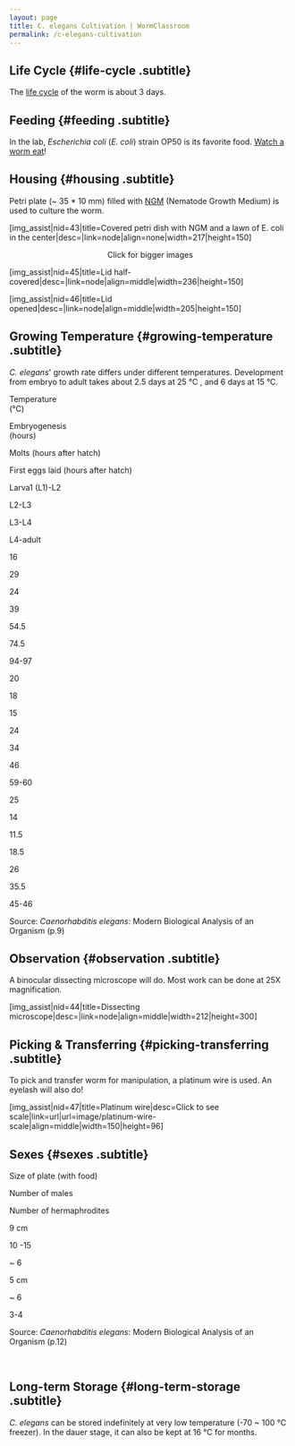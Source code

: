 ```yaml
---
layout: page
title: C. elegans Cultivation | WormClassroom
permalink: /c-elegans-cultivation
---
```

Life Cycle {#life-cycle .subtitle}
----------

The [life cycle](/image/c-elegans-life-cycle "C. elegans Life Cycle") of
the worm is about 3 days.

Feeding {#feeding .subtitle}
-------

In the lab, *Escherichia coli* (*E. coli*) strain OP50 is its favorite
food. [Watch a worm
eat](http://www.mcb.arizona.edu/wardlab/eatingvid.html)!

Housing {#housing .subtitle}
-------

Petri plate (\~ 35 \* 10 mm) filled with
[NGM](http://www.wormbook.org/chapters/www_strainmaintain/strainmaintain.html)
(Nematode Growth Medium) is used to culture the worm.

<div>

\[img\_assist|nid=43|title=Covered petri dish with NGM and a lawn of E.
coli in the center|desc=|link=node|align=none|width=217|height=150\]

</div>

<div style="text-align: center;">

Click for bigger images

</div>

\[img\_assist|nid=45|title=Lid
half-covered|desc=|link=node|align=middle|width=236|height=150\]

<div>

\[img\_assist|nid=46|title=Lid
opened|desc=|link=node|align=middle|width=205|height=150\]

</div>

Growing Temperature {#growing-temperature .subtitle}
-------------------

*C. elegans*' growth rate differs under different temperatures.
Development from embryo to adult takes about 2.5 days at 25 °C , and 6
days at 15 °C.

<div>

Temperature\
(°C)

</div>

<div>

Embryogenesis\
(hours)

</div>

<div>

Molts (hours after hatch)

</div>

<div>

First eggs laid (hours after hatch)

</div>

<div>

Larva1 (L1)-L2

</div>

<div>

L2-L3

</div>

<div>

L3-L4

</div>

<div>

L4-adult

</div>

<div>

16

</div>

<div>

29

</div>

<div>

24

</div>

<div>

39

</div>

<div>

54.5

</div>

<div>

74.5

</div>

<div>

94-97

</div>

<div>

20

</div>

<div>

18

</div>

<div>

15

</div>

<div>

24

</div>

<div>

34

</div>

<div>

46

</div>

<div>

59-60

</div>

<div>

25

</div>

<div>

14

</div>

<div>

11.5

</div>

<div>

18.5

</div>

<div>

26

</div>

<div>

35.5

</div>

<div>

45-46

</div>

<div>

Source: *Caenorhabditis elegans*: Modern Biological Analysis of an
Organism (p.9)

</div>

Observation {#observation .subtitle}
-----------

A binocular dissecting microscope will do. Most work can be done at 25X
magnification.

\[img\_assist|nid=44|title=Dissecting
microscope|desc=|link=node|align=middle|width=212|height=300\]

Picking & Transferring {#picking-transferring .subtitle}
----------------------

To pick and transfer worm for manipulation, a platinum wire is used. An
eyelash will also do!

\[img\_assist|nid=47|title=Platinum wire|desc=Click to see
scale|link=url|url=image/platinum-wire-scale|align=middle|width=150|height=96\]

Sexes {#sexes .subtitle}
-----

<div>

Size of plate (with food)

</div>

<div>

Number of males

</div>

<div>

Number of hermaphrodites

</div>

<div>

9 cm

</div>

<div>

10 -15

</div>

<div>

\~ 6

</div>

<div>

5 cm

</div>

<div>

\~ 6

</div>

<div>

3-4

</div>

<div>

Source: *Caenorhabditis elegans*: Modern Biological Analysis of an
Organism (p.12)

</div>

 

Long-term Storage {#long-term-storage .subtitle}
-----------------

*C. elegans* can be stored indefinitely at very low temperature (-70 \~
100 °C freezer). In the dauer stage, it can also be kept at 16 °C for
months.
